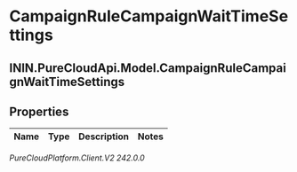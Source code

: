 # CampaignRuleCampaignWaitTimeSettings

## ININ.PureCloudApi.Model.CampaignRuleCampaignWaitTimeSettings

## Properties

|Name | Type | Description | Notes|
|------------ | ------------- | ------------- | -------------|



_PureCloudPlatform.Client.V2 242.0.0_
